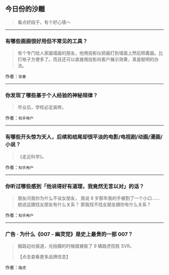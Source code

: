 ## 今日份的沙雕

> 看点好段子，有个好心情～


 
---

### 有哪些画画很好用但不常见的工具？

> 有个专门给人家画墙画的朋友，他用投影仪把画打到墙面上然后照着画。比打格子方便多了。而且还可以直接用投影向客户展示效果，真是聪明的办法。


作者：`张春`

---

### 你发现了哪些基于个人经验的神秘规律？

> 毕业后，学校必定装修。


作者：`知乎用户`

---

### 有哪些开头惊为天人，后续和结尾却很平淡的电影/电视剧/动画/漫画/小说？

> 《走近科学》。


作者：`知乎用户`

---

### 你听过哪些感到「他说得好有道理，我竟然无言以对」的话？

> 朋友问我你为什么不谈女朋友， 我说 8 岁那年我的手被割了一个小口…… 她说这跟找女朋友有什么关系？ 那我找不找女朋友跟你有什么关系？


作者：`知乎用户`

---

### 广告 · 为什么《007 - 幽灵党》是史上最贵的一部 007？

> 据路边社报道，光拍摄的时候就被偷了 9 辆路虎揽胜 SVR。
> 
> 【点击查看更多品牌信息】


作者：`路虎`